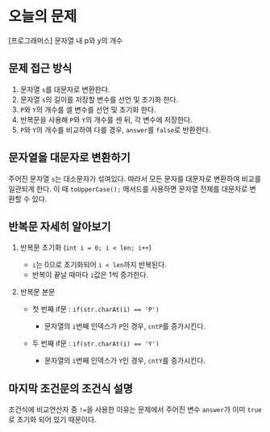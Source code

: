 # 오늘의 문제
[프로그래머스] 문자열 내 p와 y의 개수


## 문제 접근 방식
1. 문자열 `s`를 대문자로 변환한다.
2. 문자열 `s`의 길이를 저장할 변수를 선언 및 초기화 한다. 
3. `P`와 `Y`의 개수를 셀 변수를 선언 및 초기화 한다.
4. 반복문을 사용해 `P`와 `Y`의 개수를 센 뒤, 각 변수에 저장한다.
5. `P`와 `Y`의 개수를 비교하여 다를 경우, `answer`를 `false`로 반환한다. 


## 문자열을 대문자로 변환하기 
주어진 문자열 `s`는 대소문자가 섞여있다. 따라서 모든 문자를 대문자로 변환하여 비교를 일관되게 한다. 
이 때 `toUpperCase();` 메서드를 사용하면 문자열 전체를 대문자로 변환할 수 있다. 


## 반복문 자세히 알아보기
1. 반복문 초기화 (`int i = 0; i < len; i++`)
   - `i`는 0으로 초기화되어 `i < len`까지 반복된다.
   - 반복이 끝날 때마다 `i`값은 1씩 증가한다.
     
2. 반복문 본문
   
   - 첫 번째 if문 : `if(str.charAt(i) == 'P')`
      - 문자열의 `i`번째 인덱스가 `P`인 경우, `cntP`를 증가시킨다.

   - 두 번째 if문 : `if(str.charAt(i) == 'Y')`
      - 문자열의 `i`번째 인덱스가 `Y`인 경우, `cntY`를 증가시킨다.


## 마지막 조건문의 조건식 설명
조건식에 비교연산자 중 `!=`을 사용한 이유는 문제에서 주어진 변수 `answer`가 이미 `true`로 초기화 되어 있기 때문이다. 
        


  
